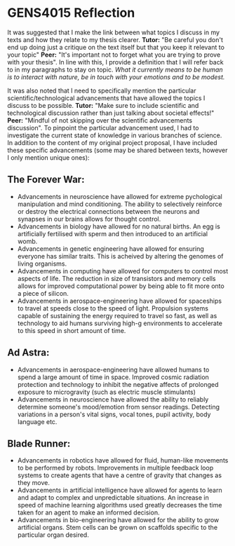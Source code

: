 <!-- SPDX-License-Identifier: zlib-acknowledgement -->

# GENS4015 Reflection
It was suggested that I make the link between what topics I discuss in my texts and how they relate to my thesis clearer.
**Tutor:** "Be careful you don't end up doing just a critique on the text itself but that you keep it relevant to your topic"
**Peer:** "It's important not to forget what you are trying to prove with your thesis".
In line with this, I provide a definition that I will refer back to in my paragraphs to stay on topic.
*What it currently means to be human is to interact with nature, be in touch with your emotions and to be modest.*

It was also noted that I need to specifically mention the particular scientific/technological advancements that have allowed the topics I discuss to be possible.
**Tutor:** "Make sure to include scientific and technological discussion rather than just talking about societal effects!"
**Peer:** "Mindful of not skipping over the scientific advancements discussion".
To pinpoint the particular advancement used, I had to investigate the current state of knowledge in various branches of science.
In addition to the content of my original project proposal, I have included these specific advancements (some may be shared between texts, however I only mention unique ones):

## The Forever War:
  * Advancements in neuroscience have allowed for extreme pychological manipulation and mind conditioning.
    The ability to selectively reinforce or destroy the electrical connections between the neurons and synapses in our brains allows for thought control.
  * Advancements in biology have allowed for no natural births.
    An egg is artificially fertilised with sperm and then introduced to an artificial womb.
  * Advancements in genetic engineering have allowed for ensuring everyone has similar traits.
    This is acheived by altering the genomes of living organisms.
  * Advancements in computing have allowed for computers to control most aspects of life.
    The reduction in size of transistors and memory cells allows for improved computational power by being able to fit more onto a piece of silicon.
  * Advancements in aerospace-engineering have allowed for spaceships to travel at speeds close to the speed of light.
    Propulsion systems capable of sustaining the energy required to travel so fast, as well as technology to aid humans surviving high-g environments to accelerate to this speed in short amount of time.
## Ad Astra:
  * Advancements in aerospace-engineering have allowed humans to spend a large amount of time in space.
    Improved cosmic radiation protection and technology to inhibit the negative affects of prolonged exposure to microgravity (such as electric muscle stimulants)
  * Advancements in neuroscience have allowed the ability to reliably determine someone's mood/emotion from sensor readings.
    Detecting variations in a person's vital signs, vocal tones, pupil activity, body language etc.
## Blade Runner:
  * Advancements in robotics have allowed for fluid, human-like movements to be performed by robots.
    Improvements in multiple feedback loop systems to create agents that have a centre of gravity that changes as they move.
  * Advancements in artificial intelligence have allowed for agents to learn and adapt to complex and unpredictable situations.
    An increase in speed of machine learning algorithms used greatly decreases the time taken for an agent to make an informed decision.
  * Advancements in bio-engineering have allowed for the ability to grow artificial organs.
    Stem cells can be grown on scaffolds specific to the particular organ desired.

